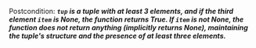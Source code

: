 Postcondition: ***`tup` is a tuple with at least 3 elements, and if the third element `item` is None, the function returns True. If `item` is not None, the function does not return anything (implicitly returns None), maintaining the tuple's structure and the presence of at least three elements.***